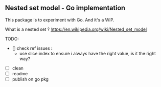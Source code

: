 ## Nested set model - Go implementation

This package is to experiment with Go. And it's a WIP.

What is a nested set ? https://en.wikipedia.org/wiki/Nested_set_model

TODO:

- [] check ref issues :
  - use slice index to ensure i always have the right value, is it the right way?
- [ ] clean
- [ ] readme
- [ ] publish on go pkg

